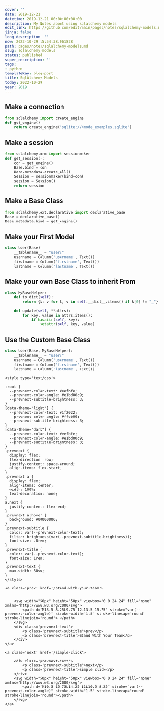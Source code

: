 ```yaml
---
cover: ''
date: 2019-12-21
datetime: 2019-12-21 00:00:00+00:00
description: My Notes about using sqlalchemy models
edit_link: https://github.com/edit/main/pages/notes/sqlalchemy-models.md
jinja: false
long_description: ''
now: 2022-10-29 15:54:38.061828
path: pages/notes/sqlalchemy-models.md
slug: sqlalchemy-models
status: published
super_description: ''
tags:
- python
templateKey: blog-post
title: SqlAlchemy Models
today: 2022-10-29
year: 2019
---
```


## Make a connection

```python
from sqlalchemy import create_engine
def get_engine():
    return create_engine("sqlite:///mode_examples.sqlite")
```


## Make a session

``` python
from sqlalchemy.orm import sessionmaker
def get_session():
    con = get_engine()
    Base.bind = con
    Base.metadata.create_all()
    Session = sessionmaker(bind=con)
    session = Session()
    return session
```

## Make a Base Class

``` python
from sqlalchemy.ext.declarative import declarative_base
Base = declarative_base()
Base.metadata.bind = get_engine()
```

## Make your First Model

``` python
class User(Base):
    __tablename__ = "users"
    username = Column('username', Text())
    firstname = Column('firstname', Text())
    lastname = Column('lastname', Text())
```

## Make your own Base Class to inherit From

``` python
class MyBaseHelper:
    def to_dict(self):
        return {k: v for k, v in self.__dict__.items() if k[0] != "_"}

    def update(self, **attrs):
        for key, value in attrs.items():
            if hasattr(self, key):
                setattr(self, key, value)
```

## Use the Custom Base Class

``` python
class User(Base, MyBaseHelper):
    __tablename__ = "users"
    username = Column('username', Text())
    firstname = Column('firstname', Text())
    lastname = Column('lastname', Text())
```
<div class='prevnext'>

    <style type='text/css'>

    :root {
      --prevnext-color-text: #eefbfe;
      --prevnext-color-angle: #e1bd00c9;
      --prevnext-subtitle-brightness: 3;
    }
    [data-theme="light"] {
      --prevnext-color-text: #1f2022;
      --prevnext-color-angle: #ffeb00;
      --prevnext-subtitle-brightness: 3;
    }
    [data-theme="dark"] {
      --prevnext-color-text: #eefbfe;
      --prevnext-color-angle: #e1bd00c9;
      --prevnext-subtitle-brightness: 3;
    }
    .prevnext {
      display: flex;
      flex-direction: row;
      justify-content: space-around;
      align-items: flex-start;
    }
    .prevnext a {
      display: flex;
      align-items: center;
      width: 100%;
      text-decoration: none;
    }
    a.next {
      justify-content: flex-end;
    }
    .prevnext a:hover {
      background: #00000006;
    }
    .prevnext-subtitle {
      color: var(--prevnext-color-text);
      filter: brightness(var(--prevnext-subtitle-brightness));
      font-size: .8rem;
    }
    .prevnext-title {
      color: var(--prevnext-color-text);
      font-size: 1rem;
    }
    .prevnext-text {
      max-width: 30vw;
    }
    </style>
    
    <a class='prev' href='/stand-with-your-team'>
    

        <svg width="50px" height="50px" viewbox="0 0 24 24" fill="none" xmlns="http://www.w3.org/2000/svg">
            <path d="M13.5 8.25L9.75 12L13.5 15.75" stroke="var(--prevnext-color-angle)" stroke-width="1.5" stroke-linecap="round" stroke-linejoin="round"> </path>
        </svg>
        <div class='prevnext-text'>
            <p class='prevnext-subtitle'>prev</p>
            <p class='prevnext-title'>Stand With Your Team</p>
        </div>
    </a>
    
    <a class='next' href='/simple-click'>
    
        <div class='prevnext-text'>
            <p class='prevnext-subtitle'>next</p>
            <p class='prevnext-title'>simple click</p>
        </div>
        <svg width="50px" height="50px" viewbox="0 0 24 24" fill="none" xmlns="http://www.w3.org/2000/svg">
            <path d="M10.5 15.75L14.25 12L10.5 8.25" stroke="var(--prevnext-color-angle)" stroke-width="1.5" stroke-linecap="round" stroke-linejoin="round"></path>
        </svg>
    </a>
  </div>